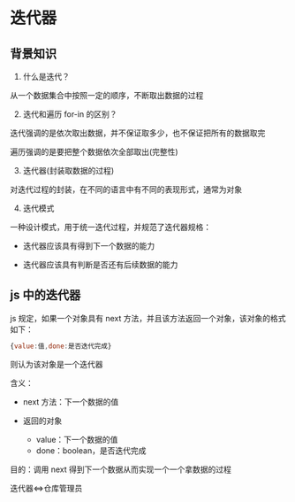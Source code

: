 # 迭代器

## 背景知识

1. 什么是迭代？

从一个数据集合中按照一定的顺序，不断取出数据的过程

2. 迭代和遍历 for-in 的区别？

迭代强调的是依次取出数据，并不保证取多少，也不保证把所有的数据取完

遍历强调的是要把整个数据依次全部取出(完整性)

3. 迭代器(封装取数据的过程)

对迭代过程的封装，在不同的语言中有不同的表现形式，通常为对象

4. 迭代模式

一种设计模式，用于统一迭代过程，并规范了迭代器规格：

- 迭代器应该具有得到下一个数据的能力

- 迭代器应该具有判断是否还有后续数据的能力

## js 中的迭代器

js 规定，如果一个对象具有 next 方法，并且该方法返回一个对象，该对象的格式如下：

```js
{value:值,done:是否迭代完成}
```

则认为该对象是一个迭代器

含义：

- next 方法：下一个数据的值

- 返回的对象
  - value：下一个数据的值
  - done：boolean，是否迭代完成

目的：调用 next 得到下一个数据从而实现一个一个拿数据的过程

迭代器<=>仓库管理员
